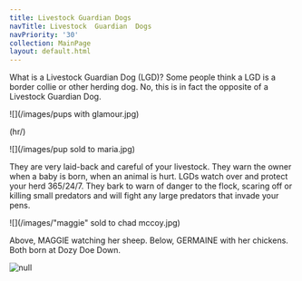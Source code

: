 ```yaml
---
title: Livestock Guardian Dogs
navTitle: Livestock  Guardian  Dogs
navPriority: '30'
collection: MainPage
layout: default.html
---
```

What is a Livestock Guardian Dog (LGD)?    Some people think a LGD is a border collie or other herding dog.  No, this is in fact the opposite of a Livestock Guardian Dog.

![](/images/pups with glamour.jpg)

(hr/)

![](/images/pup sold to maria.jpg)





They are very laid-back and careful of your livestock. They warn the owner when a baby is born, when an animal is hurt.   LGDs watch over and protect your herd 365/24/7. They bark to warn of danger to the flock, scaring off or killing small predators and will fight any large predators that invade your pens.  

![](/images/"maggie" sold to chad mccoy.jpg)

Above, MAGGIE watching her sheep. Below, GERMAINE with her chickens. Both born at Dozy Doe Down.

![null](/images/23022118_10214630361583454_1629941011_n.jpg)
